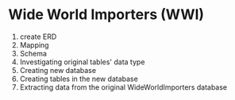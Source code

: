# Wide World Importers (WWI)
1. create ERD
2. Mapping
3. Schema
4. Investigating original tables' data type
5. Creating new database
6. Creating tables in the new database
7. Extracting data from the original WideWorldImporters database
